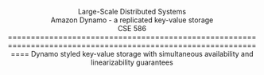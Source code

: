 <p align="center">Large-Scale Distributed Systems</br>Amazon Dynamo - a replicated key-value storage</br>CSE 586
================================================================================================================
Dynamo styled key-value storage with simultaneous availability and linearizability guarantees
